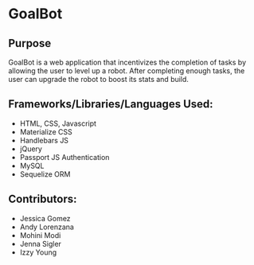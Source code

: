 # GoalBot

## Purpose
GoalBot is a web application that incentivizes the completion of tasks by allowing the user to level up a robot.  After completing enough tasks, the user can upgrade the robot to boost its stats and build.


## Frameworks/Libraries/Languages Used:
* HTML, CSS, Javascript
* Materialize CSS
* Handlebars JS
* jQuery
* Passport JS Authentication
* MySQL
* Sequelize ORM


## Contributors:
* Jessica Gomez
* Andy Lorenzana
* Mohini Modi
* Jenna Sigler
* Izzy Young
